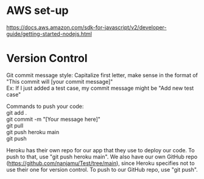 # AWS set-up

https://docs.aws.amazon.com/sdk-for-javascript/v2/developer-guide/getting-started-nodejs.html

# Version Control

Git commit message style: Capitalize first letter, make sense in the format of "This commit will [your commit message]"  <br />
Ex: If I just added a test case, my commit message might be "Add new test case"

Commands to push your code: <br />
git add . <br />
git commit -m "[Your message here]" <br />
git pull <br />
git push heroku main <br />
git push <br />

Heroku has their own repo for our app that they use to deploy our code. To push to that, use "git push heroku main". We also have our own GitHub repo (https://github.com/nanjamu/Test/tree/main), since Heroku specifies not to use their one for version control. To push to our GitHub repo, use "git push".
